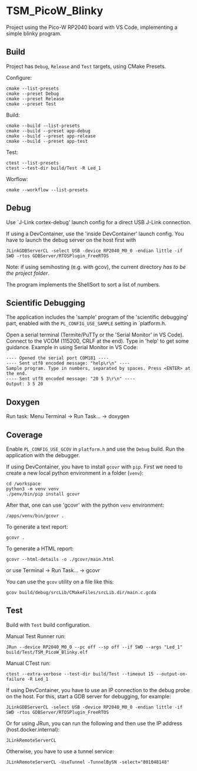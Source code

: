 # TSM_PicoW_Blinky
Project using the Pico-W RP2040 board with VS Code, implementing a simple blinky program.

## Build
Project has `Debug`, `Release` and `Test` targets, using CMake Presets. 

Configure:
```
cmake --list-presets
cmake --preset Debug
cmake --preset Release
cmake --preset Test
```

Build:
```
cmake --build --list-presets
cmake --build --preset app-debug
cmake --build --preset app-release
cmake --build --preset app-test
```

Test:
```
ctest --list-presets
ctest --test-dir build/Test -R Led_1
```

Worflow:
```
cmake --workflow --list-presets
```

## Debug
Use `J-Link cortex-debug' launch config for a direct USB J-Link connection.

If using a DevContainer, use the 'inside DevContainer' launch config. You have to launch the debug server on the host first with
```
JLinkGDBServerCL -select USB -device RP2040_M0_0 -endian little -if SWD -rtos GDBServer/RTOSPlugin_FreeRTOS
```
Note: if using semihosting (e.g. with gcov), the current directory *has to be the project folder*.

The program implements the ShellSort to sort a list of numbers.

## Scientific Debugging
The application includes the 'sample' program of the 'scientific debugging' part, enabled with the `PL_CONFIG_USE_SAMPLE` setting in `platform.h.

Open a serial terminal (Termite/PuTTy or the 'Serial Monitor' in VS Code). Connect to the VCOM (115200, CRLF at the end). Type in 'help' to get some guidance.
Example in using Serial Monitor in VS Code:
```
---- Opened the serial port COM181 ----
---- Sent utf8 encoded message: "help\r\n" ----
Sample program. Type in numbers, separated by spaces. Press <ENTER> at the end.
---- Sent utf8 encoded message: "20 5 3\r\n" ----
Output: 3 5 20 
```

## Doxygen
Run task: Menu Terminal -> Run Task... -> doxygen

## Coverage
Enable `PL_CONFIG_USE_GCOV` in `platform.h` and use the `Debug` build.
Run the application with the debugger.

If using DevContainer, you have to install `gcovr` with `pip`.
First we need to create a new local python environment in a folder (`venv`):
```
cd /workspace
python3 -m venv venv
./penv/bin/pip install gcovr
```
After that, one can use 'gcovr' with the python `venv` environment:
```
/apps/venv/bin/gcovr .
```

To generate a text report:
```
gcovr .
```
To generate a HTML report:
```
gcovr --html-details -o ./gcovr/main.html
```
or use Terminal -> Run Task... -> gcovr

You can use the `gcov` utility on a file like this:
```
gcov build/debug/srcLib/CMakeFiles/srcLib.dir/main.c.gcda
```

## Test
Build  with `Test` build configuration.

Manual Test Runner run:
```
JRun --device RP2040_M0_0 --pc off --sp off --if SWD --args "Led_1" build/Test/TSM_PicoW_Blinky.elf
```
Manual CTest run:
```
ctest --extra-verbose --test-dir build/Test --timeout 15 --output-on-failure -R Led_1
```

If using DevContainer, you have to use an IP connection to the debug probe on the host.
For this, start a GDB server for debugging, for example:
```
JLinkGDBServerCL -select USB -device RP2040_M0_0 -endian little -if SWD -rtos GDBServer/RTOSPlugin_FreeRTOS
```
Or for using JRun, you can run the following and then use the IP address (host.docker.internal):
```
JLinkRemoteServerCL
```
Otherwise, you have to use a tunnel service:
```
JLinkRemoteServerCL -UseTunnel -TunnelBySN -select="801048148"
```

